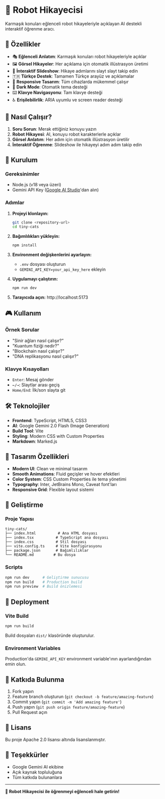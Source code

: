 # 🤖 Robot Hikayecisi

Karmaşık konuları eğlenceli robot hikayeleriyle açıklayan AI destekli interaktif öğrenme aracı.

## 🌟 Özellikler

- 🎭 **Eğlenceli Anlatım**: Karmaşık konuları robot hikayeleriyle açıklar
- 🖼️ **Görsel Hikayeler**: Her açıklama için otomatik illüstrasyon üretimi
- 🎪 **İnteraktif Slideshow**: Hikaye adımlarını slayt slayt takip edin
- 🇹🇷 **Türkçe Destek**: Tamamen Türkçe arayüz ve açıklamalar
- 📱 **Responsive Tasarım**: Tüm cihazlarda mükemmel çalışır
- 🌙 **Dark Mode**: Otomatik tema desteği
- ⌨️ **Klavye Navigasyonu**: Tam klavye desteği
- ♿ **Erişilebilirlik**: ARIA uyumlu ve screen reader desteği

## 🎯 Nasıl Çalışır?

1. **Soru Sorun**: Merak ettiğiniz konuyu yazın
2. **Robot Hikayesi**: AI, konuyu robot karakterlerle açıklar
3. **Görsel Anlatım**: Her adım için otomatik illüstrasyon üretilir
4. **İnteraktif Öğrenme**: Slideshow ile hikayeyi adım adım takip edin

## 🚀 Kurulum

### Gereksinimler
- Node.js (v18 veya üzeri)
- Gemini API Key ([Google AI Studio](https://aistudio.google.com/app/apikey)'dan alın)

### Adımlar

1. **Projeyi klonlayın:**
   ```bash
   git clone <repository-url>
   cd tiny-cats
   ```

2. **Bağımlılıkları yükleyin:**
   ```bash
   npm install
   ```

3. **Environment değişkenlerini ayarlayın:**
   - `.env` dosyası oluşturun
   - `GEMINI_API_KEY=your_api_key_here` ekleyin

4. **Uygulamayı çalıştırın:**
   ```bash
   npm run dev
   ```

5. **Tarayıcıda açın:**
   http://localhost:5173

## 🎮 Kullanım

### Örnek Sorular
- "Sinir ağları nasıl çalışır?"
- "Kuantum fiziği nedir?"
- "Blockchain nasıl çalışır?"
- "DNA replikasyonu nasıl çalışır?"

### Klavye Kısayolları
- `Enter`: Mesaj gönder
- `←/→`: Slaytlar arası geçiş
- `Home/End`: İlk/son slayta git

## 🛠️ Teknolojiler

- **Frontend**: TypeScript, HTML5, CSS3
- **AI**: Google Gemini 2.0 Flash (Image Generation)
- **Build Tool**: Vite
- **Styling**: Modern CSS with Custom Properties
- **Markdown**: Marked.js

## 🎨 Tasarım Özellikleri

- **Modern UI**: Clean ve minimal tasarım
- **Smooth Animations**: Fluid geçişler ve hover efektleri
- **Color System**: CSS Custom Properties ile tema yönetimi
- **Typography**: Inter, JetBrains Mono, Caveat font'ları
- **Responsive Grid**: Flexible layout sistemi

## 🔧 Geliştirme

### Proje Yapısı
```
tiny-cats/
├── index.html          # Ana HTML dosyası
├── index.tsx          # TypeScript ana dosyası
├── index.css          # Stil dosyası
├── vite.config.ts     # Vite konfigürasyonu
├── package.json       # Bağımlılıklar
└── README.md         # Bu dosya
```

### Scripts
```bash
npm run dev      # Geliştirme sunucusu
npm run build    # Production build
npm run preview  # Build önizlemesi
```

## 🚀 Deployment

### Vite Build
```bash
npm run build
```

Build dosyaları `dist/` klasöründe oluşturulur.

### Environment Variables
Production'da `GEMINI_API_KEY` environment variable'ının ayarlandığından emin olun.

## 🤝 Katkıda Bulunma

1. Fork yapın
2. Feature branch oluşturun (`git checkout -b feature/amazing-feature`)
3. Commit yapın (`git commit -m 'Add amazing feature'`)
4. Push yapın (`git push origin feature/amazing-feature`)
5. Pull Request açın

## 📄 Lisans

Bu proje Apache 2.0 lisansı altında lisanslanmıştır.

## 🙏 Teşekkürler

- Google Gemini AI ekibine
- Açık kaynak topluluğuna
- Tüm katkıda bulunanlara

---

**🤖 Robot Hikayecisi ile öğrenmeyi eğlenceli hale getirin!**
